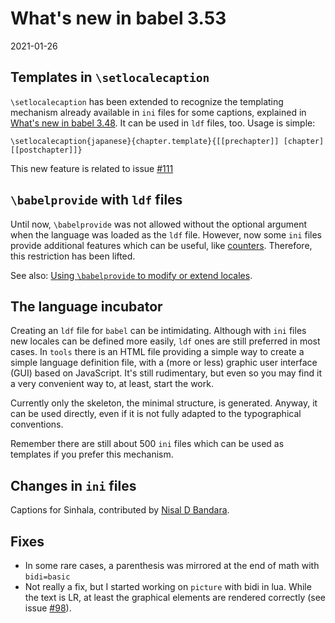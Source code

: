 # What's new in babel 3.53

2021-01-26

## Templates in `\setlocalecaption`

`\setlocalecaption` has been extended to recognize the templating mechanism already available in `ini` files for some captions, explained in [What's new in babel 3.48](https://github.com/latex3/babel/wiki/What's-new-in-babel-3.48). It can be used in `ldf` files, too. Usage is simple:
```
\setlocalecaption{japanese}{chapter.template}{[[prechapter]] [chapter] [[postchapter]]}
```

This new feature is related to issue [#111](https://github.com/latex3/babel/issues/111)

## `\babelprovide` with `ldf` files

Until now, `\babelprovide` was not allowed without the optional argument when the language was loaded as the `ldf` file. However, now some `ini` files provide additional features which can be useful, like [counters](https://github.com/latex3/babel/wiki/What's-new-in-babel-3.41). Therefore, this restriction has been lifted.

See also: [Using `\babelprovide` to modify or extend locales](https://github.com/latex3/babel/wiki/Using-%5Cbabelprovide-to-modify-or-extend-locales).

## The language incubator

Creating an `ldf` file for `babel` can be intimidating. Although with `ini` files new locales can be defined more easily, `ldf` ones are still preferred in most cases. In `tools` there is an HTML file providing a simple way to create a simple language definition file, with a (more or less) graphic user interface (GUI) based on JavaScript. It's still rudimentary, but even so you may find it a very convenient way to, at least, start the work.

Currently only the skeleton, the minimal structure, is generated. Anyway, it can be used directly, even if it is not fully adapted to the typographical conventions. 

Remember there are still about 500 `ini` files which can be used as templates if you prefer this mechanism. 

## Changes in `ini` files

Captions for Sinhala, contributed by [Nisal D Bandara](https://github.com/nisalb).

## Fixes

* In some rare cases, a parenthesis was mirrored at the end of math with `bidi=basic`
* Not really a fix, but I started working on `picture` with bidi in lua. While the text is LR, at least the graphical elements are rendered correctly (see issue [#98](https://github.com/latex3/babel/issues/98)).